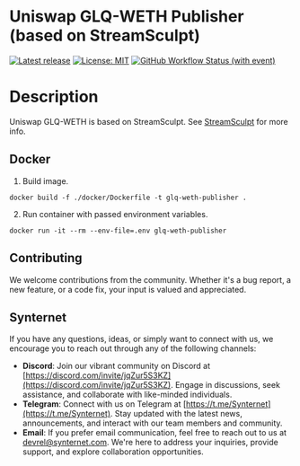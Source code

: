 # Uniswap GLQ-WETH Publisher (based on StreamSculpt)

[![Latest release](https://img.shields.io/github/v/release/synternet/glq-weth-publisher)](https://github.com/synternet/glq-weth-publisher/releases/latest)
[![License: MIT](https://img.shields.io/badge/License-MIT-yellow.svg)](https://opensource.org/licenses/MIT)
[![GitHub Workflow Status (with event)](https://img.shields.io/github/actions/workflow/status/synternet/glq-weth-publisher/github-ci.yml?label=github-ci)](https://github.com/synternet/glq-weth-publisher/actions/workflows/github-ci.yml)

# Description

Uniswap GLQ-WETH is based on StreamSculpt. See [StreamSculpt](https://github.com/Synternet/StreamSculpt) for more info.

## Docker

1. Build image.
```
docker build -f ./docker/Dockerfile -t glq-weth-publisher .
```

2. Run container with passed environment variables.
```
docker run -it --rm --env-file=.env glq-weth-publisher
```

## Contributing

We welcome contributions from the community. Whether it's a bug report, a new feature, or a code fix, your input is valued and appreciated.

## Synternet

If you have any questions, ideas, or simply want to connect with us, we encourage you to reach out through any of the following channels:

- **Discord**: Join our vibrant community on Discord at [https://discord.com/invite/jqZur5S3KZ](https://discord.com/invite/jqZur5S3KZ). Engage in discussions, seek assistance, and collaborate with like-minded individuals.
- **Telegram**: Connect with us on Telegram at [https://t.me/Synternet](https://t.me/Synternet). Stay updated with the latest news, announcements, and interact with our team members and community.
- **Email**: If you prefer email communication, feel free to reach out to us at devrel@synternet.com. We're here to address your inquiries, provide support, and explore collaboration opportunities.
